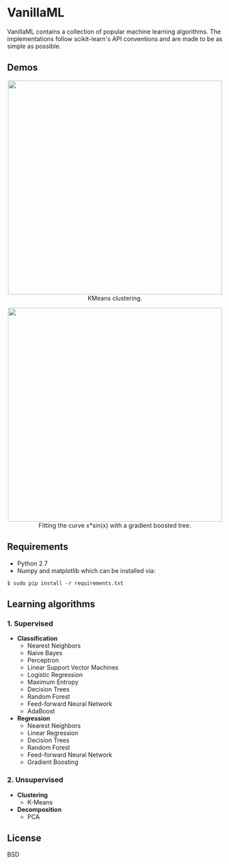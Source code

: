 # VanillaML
VanillaML contains a collection of popular machine learning algorithms. The implementations follow 
scikit-learn's API conventions and are made to be as simple as possible.

## Demos

<p align="center">
    <img width="500" high="500" src="http://i.imgur.com/uZKqKXi.gif">
    <br>
    KMeans clustering.
</p>

<p align="center">
    <img width="500" high="500" src="http://i.imgur.com/uSDPY0x.gif">
    <br>
    Fitting the curve x*sin(x) with a gradient boosted tree.
</p>

## Requirements
* Python 2.7
* Numpy and matplotlib which can be installed via:

```
$ sudo pip install -r requirements.txt
```

## Learning algorithms
### 1. Supervised
- <b>Classification</b>
    - Nearest Neighbors
	- Naive Bayes
    - Perceptron
    - Linear Support Vector Machines
    - Logistic Regression
    - Maximum Entropy
    - Decision Trees
    - Random Forest
    - Feed-forward Neural Network
    - AdaBoost
- <b>Regression</b>
    - Nearest Neighbors
    - Linear Regression
    - Decision Trees
    - Random Forest
    - Feed-forward Neural Network    
    - Gradient Boosting

### 2. Unsupervised
- <b>Clustering</b>
    - K-Means
- <b>Decomposition</b>
    - PCA

## License
BSD
